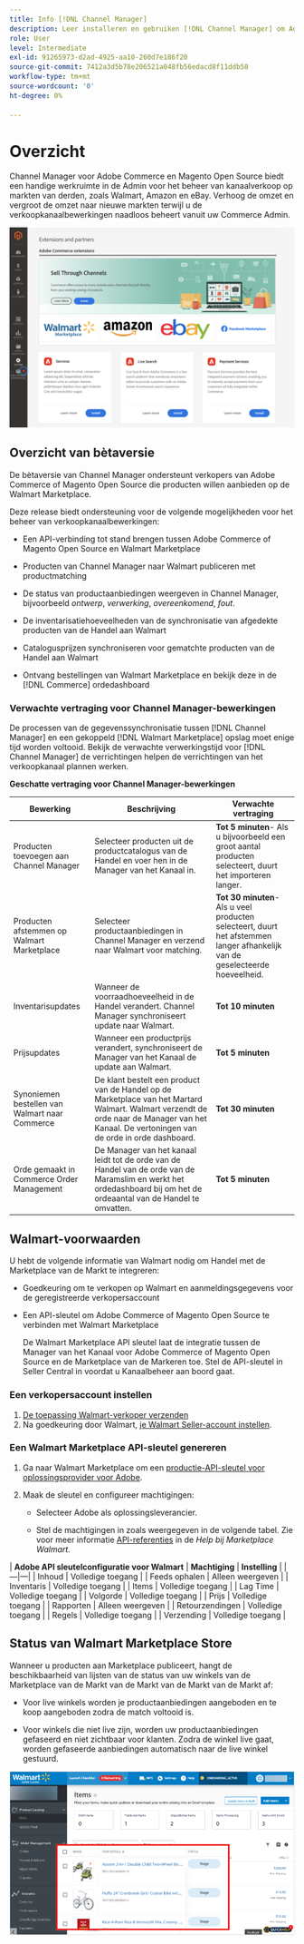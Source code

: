 ```yaml
---
title: Info [!DNL Channel Manager]
description: Leer installeren en gebruiken [!DNL Channel Manager] om Adobe Commerce- en Magento Open Source-winkels te integreren met externe markten en een verkoopkanaal te creëren voor het naadloos beheren van aanbiedingen op de markt, prijzen, voorraden en verkopen van uw Commerce Admin.
role: User
level: Intermediate
exl-id: 91265973-d2ad-4925-aa10-260d7e186f20
source-git-commit: 7412a3d5b78e206521a048fb56edacd8f11ddb58
workflow-type: tm+mt
source-wordcount: '0'
ht-degree: 0%

---
```


# Overzicht

Channel Manager voor Adobe Commerce en Magento Open Source biedt een handige werkruimte in de Admin voor het beheer van kanaalverkoop op markten van derden, zoals Walmart, Amazon en eBay. Verhoog de omzet en vergroot de omzet naar nieuwe markten terwijl u de verkoopkanaalbewerkingen naadloos beheert vanuit uw Commerce Admin.

![[!DNL Channel Manager] extensiebeheerweergave](assets/channel-manager-admin-entry-page.png)

## Overzicht van bètaversie

De bètaversie van Channel Manager ondersteunt verkopers van Adobe Commerce of Magento Open Source die producten willen aanbieden op de Walmart Marketplace.

Deze release biedt ondersteuning voor de volgende mogelijkheden voor het beheer van verkoopkanaalbewerkingen:

* Een API-verbinding tot stand brengen tussen Adobe Commerce of Magento Open Source en Walmart Marketplace

* Producten van Channel Manager naar Walmart publiceren met productmatching

* De status van productaanbiedingen weergeven in Channel Manager, bijvoorbeeld *ontwerp*, *verwerking*, *overeenkomend*, *fout*.

* De inventarisatiehoeveelheden van de synchronisatie van afgedekte producten van de Handel aan Walmart

* Catalogusprijzen synchroniseren voor gematchte producten van de Handel aan Walmart

* Ontvang bestellingen van Walmart Marketplace en bekijk deze in de [!DNL Commerce] ordedashboard

### Verwachte vertraging voor Channel Manager-bewerkingen

De processen van de gegevenssynchronisatie tussen [!DNL Channel Manager] en een gekoppeld [!DNL Walmart Marketplace] opslag moet enige tijd worden voltooid. Bekijk de verwachte verwerkingstijd voor [!DNL Channel Manager] de verrichtingen helpen de verrichtingen van het verkoopkanaal plannen werken.

**Geschatte vertraging voor Channel Manager-bewerkingen**

| **Bewerking** | **Beschrijving** | **Verwachte vertraging** |
|--------------------------------------------|-----------------------------------------------------------------------------------------------------------------------------------------------|---------------------------------------------------------------------------------------------------------------------------|
| Producten toevoegen aan Channel Manager | Selecteer producten uit de productcatalogus van de Handel en voer hen in de Manager van het Kanaal in. | **Tot 5 minuten**- Als u bijvoorbeeld een groot aantal producten selecteert, duurt het importeren langer. |
| Producten afstemmen op Walmart Marketplace | Selecteer productaanbiedingen in Channel Manager en verzend naar Walmart voor matching. | **Tot 30 minuten**-Als u veel producten selecteert, duurt het afstemmen langer afhankelijk van de geselecteerde hoeveelheid. |
| Inventarisupdates | Wanneer de voorraadhoeveelheid in de Handel verandert. Channel Manager synchroniseert update naar Walmart. | **Tot 10 minuten** |
| Prijsupdates | Wanneer een productprijs verandert, synchroniseert de Manager van het Kanaal de update aan Walmart. | **Tot 5 minuten** |
| Synoniemen bestellen van Walmart naar Commerce | De klant bestelt een product van de Handel op de Marketplace van het Martard Walmart. Walmart verzendt de orde naar de Manager van het Kanaal. De vertoningen van de orde in orde dashboard. | **Tot 30 minuten** |
| Orde gemaakt in Commerce Order Management | De Manager van het kanaal leidt tot de orde van de Handel van de orde van de Maramslim en werkt het ordedashboard bij om het de ordeaantal van de Handel te omvatten. | **Tot 5 minuten** |

## Walmart-voorwaarden

U hebt de volgende informatie van Walmart nodig om Handel met de Marketplace van de Markt te integreren:

* Goedkeuring om te verkopen op Walmart en aanmeldingsgegevens voor de geregistreerde verkopersaccount

* Een API-sleutel om Adobe Commerce of Magento Open Source te verbinden met Walmart Marketplace

   De Walmart Marketplace API sleutel laat de integratie tussen de Manager van het Kanaal voor Adobe Commerce of Magento Open Source en de Marketplace van de Markeren toe. Stel de API-sleutel in Seller Central in voordat u Kanaalbeheer aan boord gaat.

### Een verkopersaccount instellen

1. [De toepassing Walmart-verkoper verzenden](https://marketplace-apply.walmart.com/apply?id=0014M00001zivMpQAI)
2. Na goedkeuring door Walmart, [je Walmart Seller-account instellen](https://sellerhelp.walmart.com/seller/s/guide?article=000008219).

### Een Walmart Marketplace API-sleutel genereren

1. Ga naar Walmart Marketplace om een [productie-API-sleutel voor oplossingsprovider voor Adobe](https://developer.walmart.com/#preloginModal?redirectUri=https%3A%2F%2Fdeveloper.walmart.com%2Faccount%2FgenerateKey).

1. Maak de sleutel en configureer machtigingen:

   * Selecteer Adobe als oplossingsleverancier.

   * Stel de machtigingen in zoals weergegeven in de volgende tabel. Zie voor meer informatie [API-referenties](https://sellerhelp.walmart.com/seller/s/guide?article=000006422) in de *Help bij Marketplace Walmart*.

|    **Adobe API sleutelconfiguratie voor Walmart**
| **Machtiging** | **Instelling** | |—|—| | Inhoud | Volledige toegang | | Feeds ophalen | Alleen weergeven | | Inventaris | Volledige toegang | | Items | Volledige toegang | | Lag Time | Volledige toegang | | Volgorde | Volledige toegang | | Prijs | Volledige toegang | | Rapporten | Alleen weergeven | | Retourzendingen | Volledige toegang | | Regels | Volledige toegang | | Verzending | Volledige toegang |

## Status van Walmart Marketplace Store

Wanneer u producten aan Marketplace publiceert, hangt de beschikbaarheid van lijsten van de status van uw winkels van de Marketplace van de Markt van de Markt van de Markt van de Markt af:

* Voor live winkels worden je productaanbiedingen aangeboden en te koop aangeboden zodra de match voltooid is.

* Voor winkels die niet live zijn, worden uw productaanbiedingen gefaseerd en niet zichtbaar voor klanten. Zodra de winkel live gaat, worden gefaseerde aanbiedingen automatisch naar de live winkel gestuurd.


![[!DNL Walmart Seller Central] gefaseerde producten](assets/walmart-seller-central-staged.png)

